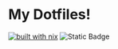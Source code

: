 # My Dotfiles!

[![built with nix](https://builtwithnix.org/badge.svg)](https://builtwithnix.org)
![Static Badge](https://img.shields.io/badge/time_wasted-alot-red)
